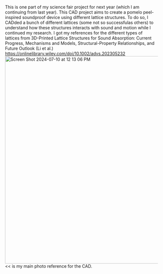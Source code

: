 This  is one part of my science fair project for next year (which I am continuing from last year). 
This CAD project aims to create a pomelo peel-inspired soundproof device using different lattice structures. To do so, I CADded a bunch of different lattices (some not so successfulas others) to understand how these structures interacts with sound and motion while I continued my research. I got my references for the different types of lattices from
3D-Printed Lattice Structures for Sound Absorption: Current Progress, Mechanisms and Models, Structural-Property Relationships, and Future Outlook (Li et al.) https://onlinelibrary.wiley.com/doi/10.1002/advs.202305232 
<img width="682" alt="Screen Shot 2024-07-10 at 12 13 06 PM" src="https://github.com/sh8nn0n/Sound-Project-CAD/assets/147649228/c398a588-9181-4ba9-8f13-608d7ddcb245">
<< is my main photo reference for the CAD.
